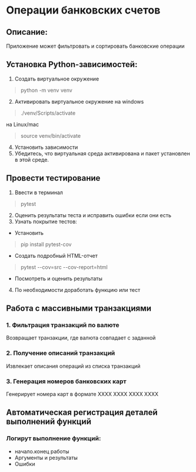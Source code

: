 # Операции банковских счетов

## Описание:

Приложение может фильтровать и сортировать банковские операции 

## Установка Python-зависимостей:

1. Создать виртуальное окружение
>python -m venv venv 
2. Активировать виртуальное окружение
на windows
> ./venv/Scripts/activate 

на Linux/mac
>source venv/bin/activate
4. Установить зависимости
5. Убедитесь, что виртуальная среда активирована и пакет установлен в этой среде.

## Провести тестирование
1. Ввести в терминал
> pytest
2. Оценить результаты теста и исправить ошибки если они есть
3. Узнать покрытие тестов:
- Установить
>pip install pytest-cov

- Создать подробный HTML-отчет
>pytest --cov=src --cov-report=html

- Посмотреть и оценить результаты

4. По необходимости доработать функцию или тест

## Работа с массивными транзакциями
### 1. Фильтрация транзакций по валюте

Возвращает транзакции, где валюта совпадает с заданной
### 2. Получение описаний транзакций

Извлекает описания операций из списка транзакций
### 3. Генерация номеров банковских карт

Генерирует номера карт в формате XXXX XXXX XXXX XXXX

## Автоматическая регистрация деталей выполнений функций
### Логирут выполнение функций:
- начало.конец работы
- Аргументы и результаты
- Ошибки
